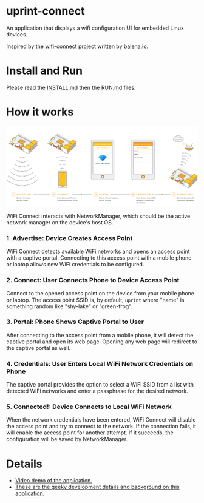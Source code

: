 # uprint-connect
An application that displays a wifi configuration UI for embedded Linux devices.

Inspired by the [wifi-connect](https://github.com/balena-io/wifi-connect) project written by [balena.io](https://www.balena.io/).

# Install and Run

Please read the [INSTALL.md](INSTALL.md) then the [RUN.md](RUN.md) files.


# How it works
![How it works](./docs/images/how-it-works.png?raw=true)

WiFi Connect interacts with NetworkManager, which should be the active network manager on the device's host OS.

### 1. Advertise: Device Creates Access Point

WiFi Connect detects available WiFi networks and opens an access point with a captive portal. Connecting to this access point with a mobile phone or laptop allows new WiFi credentials to be configured.

### 2. Connect: User Connects Phone to Device Access Point

Connect to the opened access point on the device from your mobile phone or laptop. The access point SSID is, by default, `uprint` where "name" is something random like "shy-lake" or "green-frog". 

### 3. Portal: Phone Shows Captive Portal to User

After connecting to the access point from a mobile phone, it will detect the captive portal and open its web page. Opening any web page will redirect to the captive portal as well.

### 4. Credentials: User Enters Local WiFi Network Credentials on Phone

The captive portal provides the option to select a WiFi SSID from a list with detected WiFi networks and enter a passphrase for the desired network.

### 5. Connected!: Device Connects to Local WiFi Network

When the network credentials have been entered, WiFi Connect will disable the access point and try to connect to the network. If the connection fails, it will enable the access point for another attempt. If it succeeds, the configuration will be saved by NetworkManager.

# Details
* [Video demo of the application.](https://www.youtube.com/watch?v=TN7jXMmKV50)
* [These are the geeky development details and background on this application.](docs/details.md)


